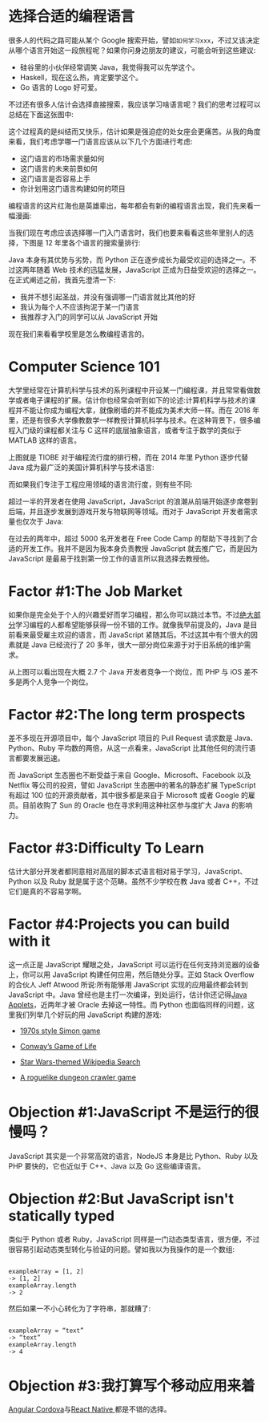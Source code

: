 # 选择合适的编程语言

很多人的代码之路可能从某个 Google 搜索开始，譬如`如何学习xxx`，不过又该决定从哪个语言开始这一段旅程呢？如果你问身边朋友的建议，可能会听到这些建议:

- 硅谷里的小伙伴经常调笑 Java，我觉得我可以先学这个。
- Haskell，现在这么热，肯定要学这个。
- Go 语言的 Logo 好可爱。

不过还有很多人估计会选择直接搜索，我应该学习啥语言呢？我们的思考过程可以总结在下面这张图中:

这个过程真的是纠结而又快乐，估计如果是强迫症的处女座会更痛苦。从我的角度来看，我们考虑学哪一门语言应该从以下几个方面进行考虑:

- 这门语言的市场需求量如何
- 这门语言的未来前景如何
- 这门语言是否容易上手
- 你计划用这门语言构建如何的项目

编程语言的这片红海也是英雄辈出，每年都会有新的编程语言出现，我们先来看一幅漫画:

当我们现在考虑应该选择哪一门入门语言时，我们也要来看看这些年里别人的选择，下图是 12 年里各个语言的搜索量排行:

Java 本身有其优势与劣势，而 Python 正在逐步成长为最受欢迎的选择之一。不过这两年随着 Web 技术的迅猛发展，JavaScript 正成为日益受欢迎的选择之一。在正式阐述之前，我首先澄清一下:

- 我并不想引起圣战，并没有强调哪一门语言就比其他的好
- 我认为每个人不应该拘泥于某一门语言
- 我推荐才入门的同学可以从 JavaScript 开始

现在我们来看看学校里是怎么教编程语言的。

# Computer Science 101

大学里经常在计算机科学与技术的系列课程中开设某一门编程课，并且常常看做数学或者电子课程的扩展。估计你也经常会听到如下的论述:计算机科学与技术的课程并不能让你成为编程大拿，就像刷墙的并不能成为美术大师一样。而在 2016 年里，还是有很多大学像教数学一样教授计算机科学与技术。在这种背景下，很多编程入门级的课程都关注与 C 这样的底层抽象语言，或者专注于数学的类似于 MATLAB 这样的语言。

上图就是 TIOBE 对于编程流行度的排行榜，而在 2014 年里 Python 逐步代替 Java 成为最广泛的美国计算机科学与技术语言:

而如果我们专注于工程应用领域的语言流行度，则有些不同:

超过一半的开发者在使用 JavaScript，JavaScript 的浪潮从前端开始逐步席卷到后端，并且逐步发展到游戏开发与物联网等领域。而对于 JavaScript 开发者需求量也仅次于 Java:

在过去的两年中，超过 5000 名开发者在 Free Code Camp 的帮助下寻找到了合适的开发工作。我并不是因为我本身负责教授 JavaScript 就去推广它，而是因为 JavaScript 是最易于找到第一份工作的语言所以我选择去教授他。

# Factor #1:The Job Market

如果你是完全处于个人的兴趣爱好而学习编程，那么你可以跳过本节。不过[绝大部分](https://medium.freecodecamp.com/we-asked-15-000-people-who-they-are-and-how-theyre-learning-to-code-4104e29b2781#.30hlfqj32)学习编程的人都希望能够获得一份不错的工作。就像我早前提及的，Java 是目前看来最受雇主欢迎的语言，而 JavaScript 紧随其后。不过这其中有个很大的因素就是 Java 已经流行了 20 多年，很大一部分岗位来源于对于旧系统的维护需求。

从上图可以看出现在大概 2.7 个 Java 开发者竞争一个岗位，而 PHP 与 iOS 差不多是两个人竞争一个岗位。

# Factor #2:The long term prospects

差不多现在开源项目中，每个 JavaScript 项目的 Pull Request 请求数是 Java、Python、Ruby 平均数的两倍，从这一点看来，JavaScript 比其他任何的流行语言都要发展迅速。

而 JavaScript 生态圈也不断受益于来自 Google、Microsoft、Facebook 以及 Netflix 等公司的投资，譬如 JavaScript 生态圈中的著名的静态扩展 TypeScript 有超过 100 位的开源贡献者，其中很多都是来自于 Microsoft 或者 Google 的雇员。目前收购了 Sun 的 Oracle 也在寻求利用这种社区参与度扩大 Java 的影响力。

# Factor #3:Difficulty To Learn

估计大部分开发者都同意相对高层的脚本式语言相对易于学习，JavaScript、Python 以及 Ruby 就是属于这个范畴。虽然不少学校在教 Java 或者 C++，不过它们是真的不容易学啊。

# Factor #4:Projects you can build with it

这一点正是 JavaScript 耀眼之处，JavaScript 可以运行在任何支持浏览器的设备上，你可以用 JavaScript 构建任何应用，然后随处分享。正如 Stack Overflow 的合伙人 Jeff Atwood 所说:所有能够用 JavaScript 实现的应用最终都会转到 JavaScript 中。Java 曾经也是主打一次编译，到处运行，估计你还记得[Java Applets](http://motherboard.vice.com/read/a-brief-history-of-the-java-applet)，近两年才被 Oracle 去掉这一特性。而 Python 也面临同样的问题，这里我们列举几个好玩的用 JavaScript 构建的游戏:

- [1970s style Simon game](http://s.codepen.io/adambeagle/debug/qOamaz)

- [Conway’s Game of Life](http://s.codepen.io/safx/debug/Ewcym)

- [Star Wars-themed Wikipedia Search](http://s.codepen.io/duttakapil/debug/BKGjOa)

- [A roguelike dungeon crawler game](http://s.codepen.io/Megabyteceer/debug/qbXJMQ)

# Objection #1:JavaScript 不是运行的很慢吗？

JavaScript 其实是一个非常高效的语言，NodeJS 本身是比 Python、Ruby 以及 PHP 要快的，它也近似于 C++、Java 以及 Go 这些编译语言。

# Objection #2:But JavaScript isn't statically typed

类似于 Python 或者 Ruby，JavaScript 同样是一门动态类型语言，很方便，不过很容易引起动态类型转化与验证的问题。譬如我以为我操作的是一个数组:

```

exampleArray = [1, 2]
-> [1, 2]
exampleArray.length
-> 2
```

然后如果一不小心转化为了字符串，那就糟了:

```

exampleArray = “text”
-> “text”
exampleArray.length
-> 4
```

# Objection #3:我打算写个移动应用来着

[Angular Cordova](http://ngcordova.com/)与[React Native ](https://facebook.github.io/react-native/)都是不错的选择。
